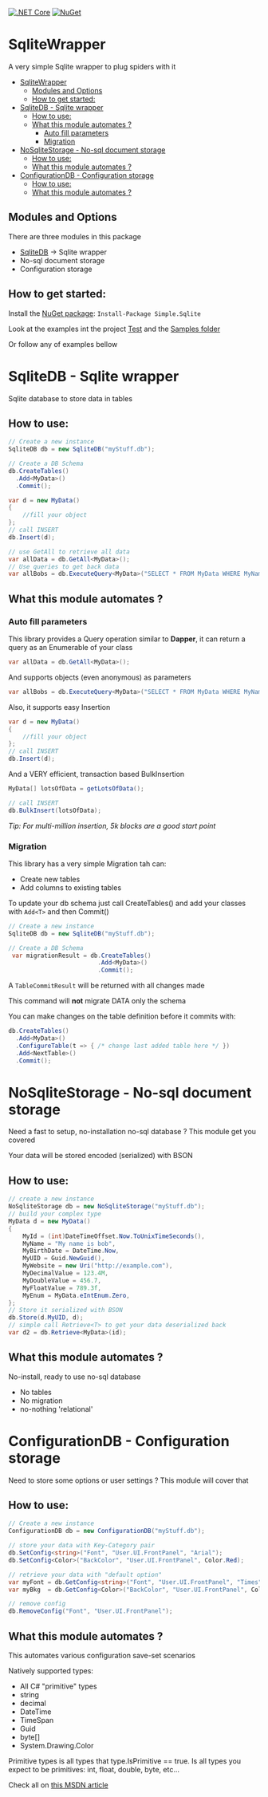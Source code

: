 [![.NET Core](https://github.com/RafaelEstevamReis/SqliteWrapper/workflows/.NET%20Core/badge.svg)](https://github.com/RafaelEstevamReis/SqliteWrapper) 
[![NuGet](https://buildstats.info/nuget/Simple.Sqlite)](https://www.nuget.org/packages/Simple.Sqlite)

# SqliteWrapper
A very simple Sqlite wrapper to plug spiders with it

- [SqliteWrapper](#sqlitewrapper)
  - [Modules and Options](#modules-and-options)
  - [How to get started:](#how-to-get-started)
- [SqliteDB - Sqlite wrapper](#sqlitedb---sqlite-wrapper)
  - [How to use:](#how-to-use)
  - [What this module automates ?](#what-this-module-automates-)
    - [Auto fill parameters](#auto-fill-parameters)
    - [Migration](#migration)
- [NoSqliteStorage - No-sql document storage](#nosqlitestorage---no-sql-document-storage)
  - [How to use:](#how-to-use-1)
  - [What this module automates ?](#what-this-module-automates--1)
- [ConfigurationDB - Configuration storage](#configurationdb---configuration-storage)
  - [How to use:](#how-to-use-2)
  - [What this module automates ?](#what-this-module-automates--2)

## Modules and Options

There are three modules in this package
* [SqliteDB](#sqlitedb---sqlite-wrapper) -> Sqlite wrapper 
* No-sql document storage
* Configuration storage

## How to get started:

Install the [NuGet package](https://www.nuget.org/packages/Simple.Sqlite): `Install-Package Simple.Sqlite`

Look at the examples int the project [Test](https://github.com/RafaelEstevamReis/SqliteWrapper/tree/main/Test) and the [Samples folder](https://github.com/RafaelEstevamReis/SqliteWrapper/tree/main/Test/Sample)

Or follow any of examples bellow

# SqliteDB - Sqlite wrapper

Sqlite database to store data in tables

## How to use:

~~~C#
// Create a new instance
SqliteDB db = new SqliteDB("myStuff.db");

// Create a DB Schema
db.CreateTables()
  .Add<MyData>()
  .Commit();

var d = new MyData()
{
    //fill your object
};
// call INSERT
db.Insert(d);

// use GetAll to retrieve all data
var allData = db.GetAll<MyData>();
// Use queries to get back data
var allBobs = db.ExecuteQuery<MyData>("SELECT * FROM MyData WHERE MyName = @name ", new { name = "bob" });
~~~

## What this module automates ?

### Auto fill parameters

This library provides a Query operation similar to **Dapper**, it can return a query as an Enumerable of your class

~~~C#
var allData = db.GetAll<MyData>();
~~~

And supports objects (even anonymous) as parameters 

~~~C#
var allBobs = db.ExecuteQuery<MyData>("SELECT * FROM MyData WHERE MyName = @name ", new { name = "bob" });
~~~

Also, it supports easy Insertion
~~~C#
var d = new MyData()
{
    //fill your object
};
// call INSERT
db.Insert(d);
~~~

And a VERY efficient, transaction based BulkInsertion
~~~C#
MyData[] lotsOfData = getLotsOfData();

// call INSERT
db.BulkInsert(lotsOfData);
~~~

_Tip: For multi-million insertion, 5k blocks are a good start point_

### Migration

This library has a very simple Migration tah can:
* Create new tables 
* Add columns to existing tables

To update your db schema just call CreateTables() and add your classes with `Add<T>` and then Commit()

~~~C#
// Create a new instance
SqliteDB db = new SqliteDB("myStuff.db");

// Create a DB Schema
 var migrationResult = db.CreateTables()
                         .Add<MyData>()
                         .Commit();
~~~

A `TableCommitResult` will be returned with all changes made

This command will **not** migrate DATA only the schema

You can make changes on the table definition before it commits with:
~~~C#
db.CreateTables()
  .Add<MyData>()
  .ConfigureTable(t => { /* change last added table here */ })
  .Add<NextTable>()
  .Commit();
~~~


# NoSqliteStorage - No-sql document storage

Need a fast to setup, no-installation no-sql database ? This module get you covered

Your data will be stored encoded (serialized) with BSON

## How to use:

~~~C#
// create a new instance
NoSqliteStorage db = new NoSqliteStorage("myStuff.db");
// build your complex type
MyData d = new MyData()
{
    MyId = (int)DateTimeOffset.Now.ToUnixTimeSeconds(),
    MyName = "My name is bob",
    MyBirthDate = DateTime.Now,
    MyUID = Guid.NewGuid(),
    MyWebsite = new Uri("http://example.com"),
    MyDecimalValue = 123.4M,
    MyDoubleValue = 456.7,
    MyFloatValue = 789.3f,
    MyEnum = MyData.eIntEnum.Zero,
};
// Store it serialized with BSON
db.Store(d.MyUID, d);
// simple call Retrieve<T> to get your data deserialized back
var d2 = db.Retrieve<MyData>(id);
~~~

## What this module automates ?

No-install, ready to use no-sql database
* No tables
* No migration
* no-nothing 'relational'

# ConfigurationDB - Configuration storage

Need to store some options or user settings ? This module will cover that

## How to use:

~~~C#
// Create a new instance
ConfigurationDB db = new ConfigurationDB("myStuff.db");

// store your data with Key-Category pair
db.SetConfig<string>("Font", "User.UI.FrontPanel", "Arial");
db.SetConfig<Color>("BackColor", "User.UI.FrontPanel", Color.Red);

// retrieve your data with "default option"
var myFont = db.GetConfig<string>("Font", "User.UI.FrontPanel", "Times");
var myBkg  = db.GetConfig<Color>("BackColor", "User.UI.FrontPanel", Color.Green);

// remove config
db.RemoveConfig("Font", "User.UI.FrontPanel");
~~~

## What this module automates ?

This automates various configuration save-set scenarios

Natively supported types:
* All C# "primitive" types
* string
* decimal
* DateTime
* TimeSpan
* Guid
* byte[]
* System.Drawing.Color

Primitive types is all types that type.IsPrimitive == true. Is all types you expect to be primitives: int, float, double, byte, etc...

Check all on [this MSDN article](https://docs.microsoft.com/en-us/dotnet/api/system.type.isprimitive?view=net-5.0)